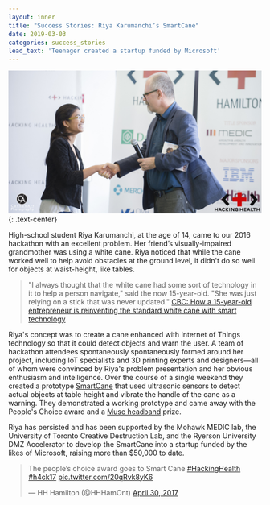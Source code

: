 ```yaml
---
layout: inner
title: "Success Stories: Riya Karumanchi’s SmartCane"
date: 2019-03-03
categories: success_stories
lead_text: 'Teenager created a startup funded by Microsoft'
---
```


![Lauren](/img/2017-hackathon/riya-kuramachi-and-paul-brown.jpg)
{: .text-center}

High-school student Riya Karumanchi, at the age of 14, came to our 2016 hackathon with an excellent problem. Her friend’s visually-impaired grandmother was using a white cane. Riya noticed that while the cane worked well to help avoid obstacles at the ground level, it didn't do so well for objects at waist-height, like tables.

> "I always thought that the white cane had some sort of technology in it to help a person navigate," said the now 15-year-old. "She was just relying on a stick that was never updated." [CBC: How a 15-year-old entrepreneur is reinventing the standard white cane with smart technology](https://www.cbc.ca/news/canada/toronto/smart-cane-company-1.4806713)

Riya's concept was to create a cane enhanced with Internet of Things technology so that it could detect objects and warn the user. A team of hackathon attendees spontaneously spontaneously  formed around her project, including IoT specialists and 3D printing experts and designers—all of whom were convinced by Riya's problem presentation and her obvious enthusiasm and intelligence. Over the course of a single weekend they created a prototype [SmartCane](http://mysmartcane.ca/) that used ultrasonic sensors to detect actual objects at table height and vibrate the handle of the cane as a warning. They demonstrated a working prototype and came away with the People's Choice award and a [Muse headband](https://choosemuse.com) prize.

Riya has persisted and has been supported by the Mohawk MEDIC lab, the University of Toronto Creative Destruction Lab, and the Ryerson University DMZ Accelerator to develop the SmartCane into a startup funded by the likes of Microsoft, raising more than $50,000 to date.

<blockquote class="twitter-tweet"><p lang="en" dir="ltr">The people’s choice award goes to Smart Cane <a href="https://twitter.com/hashtag/HackingHealth?src=hash&amp;ref_src=twsrc%5Etfw">#HackingHealth</a> <a href="https://twitter.com/hashtag/h4ck17?src=hash&amp;ref_src=twsrc%5Etfw">#h4ck17</a> <a href="https://t.co/20qRvk8yK6">pic.twitter.com/20qRvk8yK6</a></p>&mdash; HH Hamilton (@HHHamOnt) <a href="https://twitter.com/HHHamOnt/status/858772886890455040?ref_src=twsrc%5Etfw">April 30, 2017</a></blockquote> <script async src="https://platform.twitter.com/widgets.js" charset="utf-8"></script>
